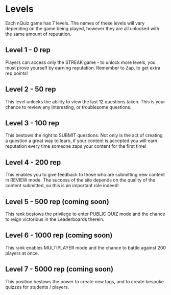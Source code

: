 # Levels

Each nQuiz game has 7 levels.  The names of these levels will vary depending on the game being played, however they are all unlocked with the same amount of reputation.


## Level 1 - 0 rep
Players can access only the STREAK game - to unlock more levels, you must prove yourself by earning reputation.  Remember to Zap, to get extra rep points!

## Level 2 - 50 rep
This level unlocks the ability to view the last 12 questions taken.  This is your chance to review any interesting, or troublesome questions.

## Level 3 - 100 rep
This bestows the right to SUBMIT questions.  Not only is the act of creating a question a great way to learn, if your content is accepted you will earn reputation every time someone zaps your content for the first time!

## Level 4 - 200 rep
This enables you to give feedback to those who are submitting new content in REVIEW mode.  The success of the site depends on the quality of the content submitted, so this is an important role indeed!

## Level 5 - 500 rep (coming soon)
This rank bestows the privilege to enter PUBLIC QUIZ mode and the chance to reign victorious in the Leaderboards therein.

## Level 6 - 1000 rep (coming soon)
This rank enables MULTIPLAYER mode and the chance to battle against 200 players at once.

## Level 7 - 5000 rep (coming soon)
This position bestows the power to create new tags, and to create bespoke quizzes for students / players.
